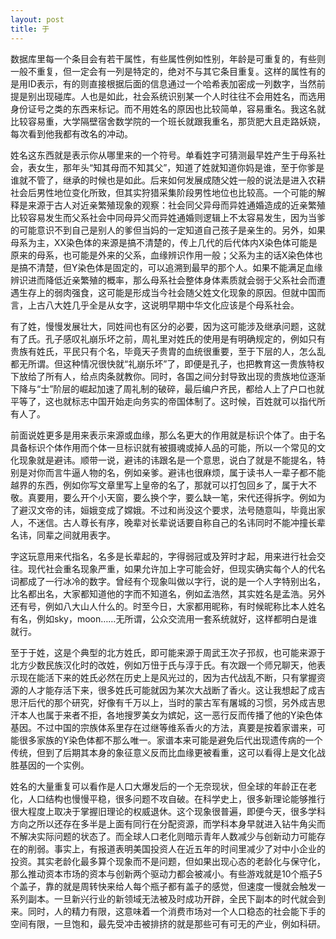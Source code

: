 ```yaml
---
layout: post
title: 于
---
```


数据库里每一个条目会有若干属性，有些属性例如性别，年龄是可重复的，有些则一般不重复，但一定会有一列是特定的，绝对不与其它条目重复。这样的属性有的是用ID表示，有的则直接根据后面的信息通过一个哈希表加密成一列数字，当然前提是别出现碰库。人也是如此，社会系统识别某一个人时往往不会用姓名，而选用身份证号之类的东西来标记。而不用姓名的原因也比较简单，容易重名。我这名就比较容易重，大学隔壁宿舍数学院的一个班长就跟我重名，那货肥大且走路妖娆，每次看到他我都有改名的冲动。

姓名这东西就是表示你从哪里来的一个符号。单看姓字可猜测最早姓产生于母系社会，表女生，那年头“知其母而不知其父”，知道了姓就知道你妈是谁，至于你爹是谁就不管了，继承的时候也是如此。后来如何发展成随父姓一般的说法是进入农耕社会后男性地位变化所致，但其实狩猎采集阶段男性地位也比较高。一个可能的解释是来源于古人对近亲繁殖现象的观察：社会同父异母而异姓通婚造成的近亲繁殖比较容易发生而父系社会中同母异父而异姓通婚则逻辑上不太容易发生，因为当爹的可能意识不到自己是别人的爹但当妈的一定知道自己孩子是亲生的。另外，如果母系为主，XX染色体的来源是搞不清楚的，传上几代的后代体内X染色体可能是原来的母系，也可能是外来的父系，血缘辨识作用一般；父系为主的话X染色体也是搞不清楚，但Y染色体是固定的，可以追溯到最早的那个人。如果不能满足血缘辨识进而降低近亲繁殖的概率，那么母系社会整体身体素质就会弱于父系社会而遭遇生存上的弱肉强食，这可能是形成当今社会随父姓文化现象的原因。但就中国而言，上古八大姓几乎全是从女字，这说明早期中华文化应该是个母系社会。

有了姓，慢慢发展壮大，同姓间也有区分的必要，因为这可能涉及继承问题，这就有了氏。孔子感叹礼崩乐坏之前，周礼里对姓氏的使用是有明确规定的，例如只有贵族有姓氏，平民只有个名，毕竟天子贵胄的血统很重要，至于下层的人，怎么乱都无所谓。但这种情况很快就“礼崩乐坏”了，即便是孔子，也把教育这一贵族特权下放给了所有人，给点肉条就教你。同时，各国之间分封导致出现的贵族地位逐渐下降与“士”阶层的崛起加速了周礼制的破碎，最后编户齐民，都给人上了户口也就平等了，这也就标志中国开始走向务实的帝国体制了。这时候，百姓就可以指代所有人了。

前面说姓更多是用来表示来源或血缘，那么名更大的作用就是标识个体了。由于名具备标识个体作用而个体一旦标识就有被摄魂或掉人品的可能，所以一个常见的文化现象就是避讳。顺带一说，避讳的讳跟名是一个意思，说白了就是不能提名，特别是对你而言牛逼人物的名，例如亲爹。避讳也很麻烦，属于读书人一辈子都不能越界的东西，例如你写文章里写上皇帝的名了，那就可以打包回乡了，属于大不敬。真要用，要么开个小天窗，要么换个字，要么缺一笔，宋代还得拆字。例如为了避汉文帝的讳，姮娥变成了嫦娥。不过和尚没这个要求，法号随意叫，毕竟出家人，不迷信。古人尊长有序，晚辈对长辈说话要自称自己的名讳同时不能冲撞长辈名讳，同辈之间就用表字。

字这玩意用来代指名，名多是长辈起的，字得弱冠或及笄时才起，用来进行社会交往。现代社会重名现象严重，如果允许加上字可能会好，但现实确实每个人的代名词都成了一行冰冷的数字。曾经有个现象叫做以字行，说的是一个人字特别出名，比名都出名，大家都知道他的字而不知道名，例如孟浩然，其实姓名是孟浩。另外还有号，例如八大山人什么的。时至今日，大家都用昵称，有时候昵称比本人姓名有名，例如sky，moon……无所谓，公众交流用一套系统就好，这样都明白是谁就行。

至于于姓，这是个典型的北方姓氏，即可能来源于周武王次子邘叔，也可能来源于北方少数民族汉化时的改姓，例如万忸于氏与淳于氏。有次跟一个师兄聊天，他表示现在能活下来的姓氏必然在历史上是风光过的，因为古代战乱不断，只有掌握资源的人才能存活下来，很多姓氏可能就因为某次大战断了香火。这让我想起了成吉思汗后代的那个研究，好像有千万以上，当时的蒙古军有屠城的习惯，另外成吉思汗本人也属于来者不拒，各地搜罗美女为嫔妃，这一恶行反而传播了他的Y染色体基因。不过中国的宗族体系里存在过继等维系香火的方法，真要是按着家谱来，可能很多家族的Y染色体都不那么唯一。家谱本来可能是避免后代出现遗传病的一个传统，但到了后期其本身的象征意义反而比血缘更被看重，这可以看得上是文化战胜基因的一个实例。

姓名的大量重复可以看作是人口大爆发后的一个无奈现状，但全球的年龄正在老化，人口结构也慢慢平稳，很多问题不攻自破。在科学史上，很多新理论能够推行很大程度上取决于掌握旧理论的权威退休。这个现象很普遍，即便今天，很多学科方向之所以还存在多半是上面有同行在分配资源，而学科本身早就进入钻牛角尖而不解决实际问题的状态了。而全球人口老化则暗示青年人数减少与创新动力可能存在的削弱。事实上，有报道表明美国投资人在近五年的时间里减少了对中小企业的投资。其实老龄化最多算个现象而不是问题，但如果出现心态的老龄化与保守化，那么推动资本市场的资本与创新两个驱动力都会被减小。有些游戏就是10个瓶子5个盖子，靠的就是周转快来给人每个瓶子都有盖子的感觉，但速度一慢就会触发一系列副本。一旦新兴行业的新领域无法被及时成功开辟，全民下副本的时代就会到来。同时，人的精力有限，这意味着一个消费市场对一个人口稳态的社会能下手的空间有限，一旦饱和，最先受冲击被排挤的就是那些可有可无的产业，例如科研。